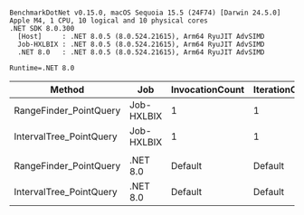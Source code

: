 ```

BenchmarkDotNet v0.15.0, macOS Sequoia 15.5 (24F74) [Darwin 24.5.0]
Apple M4, 1 CPU, 10 logical and 10 physical cores
.NET SDK 8.0.300
  [Host]     : .NET 8.0.5 (8.0.524.21615), Arm64 RyuJIT AdvSIMD
  Job-HXLBIX : .NET 8.0.5 (8.0.524.21615), Arm64 RyuJIT AdvSIMD
  .NET 8.0   : .NET 8.0.5 (8.0.524.21615), Arm64 RyuJIT AdvSIMD

Runtime=.NET 8.0  

```
| Method                  | Job        | InvocationCount | IterationCount | LaunchCount | UnrollFactor | WarmupCount | Mean       | Error     | StdDev    | Ratio |
|------------------------ |----------- |---------------- |--------------- |------------ |------------- |------------ |-----------:|----------:|----------:|------:|
| RangeFinder_PointQuery  | Job-HXLBIX | 1               | 1              | 1           | 1            | 1           |  85.187 μs |        NA | 0.0000 μs |  0.69 |
| IntervalTree_PointQuery | Job-HXLBIX | 1               | 1              | 1           | 1            | 1           | 123.041 μs |        NA | 0.0000 μs |  1.00 |
|                         |            |                 |                |             |              |             |            |           |           |       |
| RangeFinder_PointQuery  | .NET 8.0   | Default         | Default        | Default     | 16           | Default     |   2.561 μs | 0.0172 μs | 0.0161 μs |  0.14 |
| IntervalTree_PointQuery | .NET 8.0   | Default         | Default        | Default     | 16           | Default     |  18.735 μs | 0.0688 μs | 0.0643 μs |  1.00 |

